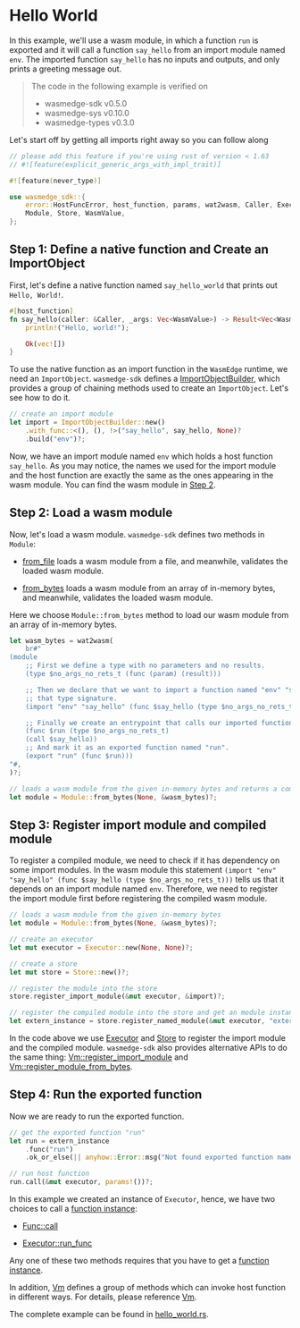 # Hello World

In this example, we'll use a wasm module, in which a function `run` is exported and it will call a function `say_hello` from an import module named `env`. The imported function `say_hello` has no inputs and outputs, and only prints a greeting message out.

> The code in the following example is verified on
>
> * wasmedge-sdk v0.5.0
> * wasmedge-sys v0.10.0
> * wasmedge-types v0.3.0

Let's start off by getting all imports right away so you can follow along

```rust
// please add this feature if you're using rust of version < 1.63
// #![feature(explicit_generic_args_with_impl_trait)]

#![feature(never_type)]

use wasmedge_sdk::{
    error::HostFuncError, host_function, params, wat2wasm, Caller, Executor, ImportObjectBuilder,
    Module, Store, WasmValue,
};

```

## Step 1: Define a native function and Create an ImportObject

First, let's define a native function named `say_hello_world` that prints out `Hello, World!`.

```rust
#[host_function]
fn say_hello(caller: &Caller, _args: Vec<WasmValue>) -> Result<Vec<WasmValue>, HostFuncError> {
    println!("Hello, world!");

    Ok(vec![])
}
```

To use the native function as an import function in the `WasmEdge` runtime, we need an `ImportObject`. `wasmedge-sdk` defines a [ImportObjectBuilder](https://wasmedge.github.io/WasmEdge/wasmedge_sdk/struct.ImportObjectBuilder.html), which provides a group of chaining methods used to create an `ImportObject`. Let's see how to do it.

```rust
// create an import module
let import = ImportObjectBuilder::new()
    .with_func::<(), (), !>("say_hello", say_hello, None)?
    .build("env")?;
```

Now, we have an import module named `env` which holds a host function `say_hello`. As you may notice, the names we used for the import module and the host function are exactly the same as the ones appearing in the wasm module. You can find the wasm module in [Step 2](#step-2-load-a-wasm-module).

## Step 2: Load a wasm module

Now, let's load a wasm module. `wasmedge-sdk` defines two methods in `Module`:

* [from_file](https://wasmedge.github.io/WasmEdge/wasmedge_sdk/struct.Module.html#method.from_file) loads a wasm module from a file, and meanwhile, validates the loaded wasm module.

* [from_bytes](https://wasmedge.github.io/WasmEdge/wasmedge_sdk/struct.Module.html#method.from_bytes) loads a wasm module from an array of in-memory bytes, and meanwhile, validates the loaded wasm module.

Here we choose `Module::from_bytes` method to load our wasm module from an array of in-memory bytes.

```rust
let wasm_bytes = wat2wasm(
    br#"
(module
    ;; First we define a type with no parameters and no results.
    (type $no_args_no_rets_t (func (param) (result)))

    ;; Then we declare that we want to import a function named "env" "say_hello" with
    ;; that type signature.
    (import "env" "say_hello" (func $say_hello (type $no_args_no_rets_t)))

    ;; Finally we create an entrypoint that calls our imported function.
    (func $run (type $no_args_no_rets_t)
    (call $say_hello))
    ;; And mark it as an exported function named "run".
    (export "run" (func $run)))
"#,
)?;

// loads a wasm module from the given in-memory bytes and returns a compiled module
let module = Module::from_bytes(None, &wasm_bytes)?;
```

## Step 3: Register import module and compiled module

To register a compiled module, we need to check if it has dependency on some import modules. In the wasm module this statement `(import "env" "say_hello" (func $say_hello (type $no_args_no_rets_t)))` tells us that it depends on an import module named `env`. Therefore, we need to register the import module first before registering the compiled wasm module.

```rust
// loads a wasm module from the given in-memory bytes
let module = Module::from_bytes(None, &wasm_bytes)?;

// create an executor
let mut executor = Executor::new(None, None)?;

// create a store
let mut store = Store::new()?;

// register the module into the store
store.register_import_module(&mut executor, &import)?;

// register the compiled module into the store and get an module instance
let extern_instance = store.register_named_module(&mut executor, "extern", &module)?;
```

In the code above we use [Executor](https://wasmedge.github.io/WasmEdge/wasmedge_sdk/struct.Executor.html) and [Store](https://wasmedge.github.io/WasmEdge/wasmedge_sdk/struct.Store.html) to register the import module and the compiled module. `wasmedge-sdk` also provides alternative APIs to do the same thing:
[Vm::register_import_module](https://wasmedge.github.io/WasmEdge/wasmedge_sdk/struct.Vm.html#method.register_import_module) and [Vm::register_module_from_bytes](https://wasmedge.github.io/WasmEdge/wasmedge_sdk/struct.Vm.html#method.register_module_from_bytes).

## Step 4: Run the exported function

Now we are ready to run the exported function.

```rust
// get the exported function "run"
let run = extern_instance
    .func("run")
    .ok_or_else(|| anyhow::Error::msg("Not found exported function named 'run'."))?;

// run host function
run.call(&mut executor, params!())?;
```

In this example we created an instance of `Executor`, hence, we have two choices to call a [function instance](https://wasmedge.github.io/WasmEdge/wasmedge_sdk/struct.Func.html):

* [Func::call](https://wasmedge.github.io/WasmEdge/wasmedge_sdk/struct.Func.html#method.call)

* [Executor::run_func](https://wasmedge.github.io/WasmEdge/wasmedge_sdk/trait.Engine.html#tymethod.run_func)

Any one of these two methods requires that you have to get a [function instance](https://wasmedge.github.io/WasmEdge/wasmedge_sdk/struct.Func.html).

In addition, [Vm](https://wasmedge.github.io/WasmEdge/wasmedge_sdk/struct.Vm.html) defines a group of methods which can invoke host function in different ways. For details, please reference [Vm](https://wasmedge.github.io/WasmEdge/wasmedge_sdk/struct.Vm.html).

The complete example can be found in [hello_world.rs](https://github.com/WasmEdge/WasmEdge/blob/master/bindings/rust/wasmedge-sdk/examples/hello_world.rs).
